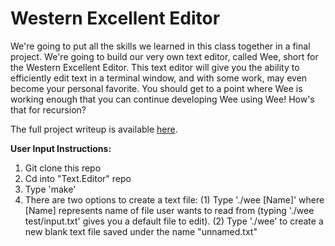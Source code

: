 # Western Excellent Editor
We're going to put all the skills we learned in this class together in a final project. 
We're going to build our very own text editor, called Wee, short for the Western Excellent Editor. 
This text editor will give you the ability to efficiently edit text in a terminal window, 
and with some work, may even become your personal favorite. 
You should get to a point where Wee is working enough that you can continue developing Wee using Wee! 
How's that for recursion?

The full project writeup is available [here](https://docs.google.com/document/d/1P0J_PfNXUof1qpDEKC8XHGyOh528jSK8wruBnZBjezw/edit?usp=sharing).

**User Input Instructions:**
1. Git clone this repo
2. Cd into "Text.Editor" repo
3. Type 'make'
4. There are two options to create a text file: (1) Type './wee [Name]' where [Name] represents name of file user wants to read from (typing './wee test/input.txt' gives you a default file to edit). (2) Type './wee' to create a new blank text file saved under the name "unnamed.txt"
